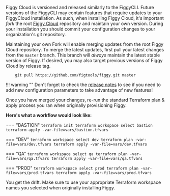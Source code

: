 Figgy Cloud is versioned and released similarly to the FiggyCLI. Future versions of
the FiggyCLI may contain features that require updates to your FiggyCloud installation. As such, when installing 
Figgy Cloud, it's important _fork_ the root [Figgy Cloud](https://github.com/figtools/figgy) repository and maintain your own version.
During your installation you should commit your configuration changes to your organization's git repository.

Maintaining your own Fork will enable merging updates from the root Figgy Cloud repository. To merge the latest
updates, first pull your latest changes from the `master` branch. This branch will _always_ maintain the latest
stable version of Figgy. If desired, you may also target previous versions of Figgy Cloud by release tag.

```console
    git pull https://github.com/figtools/figgy.git master
```



!!! warning ""
        Don't forget to check the [release notes](https://github.com/figtools/figgy/blob/master/RELEASE_NOTES.md)
        to see if you need to add new configuration parameters to take advantage of new features!

Once you have merged your changes, re-run the standard Terraform plan & apply process you ran when 
originally provisioning Figgy. 

**Here's what a workflow would look like:**

=== "BASTION"
    ```
    terraform init
    terraform workspace select bastion
    terraform apply -var-file=vars/bastion.tfvars
    ```

=== "DEV"
    ```
    terraform workspace select dev
    terraform plan -var-file=vars/dev.tfvars
    terraform apply -var-file=vars/dev.tfvars
    ```

=== "QA"
    ```
    terraform workspace select qa
    terraform plan -var-file=vars/qa.tfvars
    terraform apply -var-file=vars/qa.tfvars
    ```

=== "PROD"
    ```
    terraform workspace select prod
    terraform plan -var-file=vars/prod.tfvars
    terraform apply -var-file=vars/prod.tfvars
    ```
    
You get the drift. Make sure to use your appropriate Terraform workspace names you selected when originally installing Figgy.



